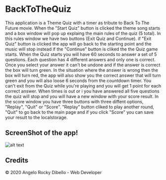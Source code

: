 # BackToTheQuiz

This application is a Theme Quiz with a timer as tribute to Back To The Future movie.
When the "Start Quiz" button is clicked the theme song starts and a box window will pop up explaing the main rules of the quiz (5 total).
In this rules window we have two buttons (Exit Quiz and Continue).
if "Exit Quiz" button is clicked the app will go back to the starting point and the music will stop instead if the "Continue" button is cliked the the Quiz game starts.
When the Quiz starts you will have 60 seconds to answer a set of 5 questions. Each question has 4 different answers and only one is correct.
Once you select your answer it can't be undone and if the answer is correct the box will turn green. 
In the situation where the answer is wrong then the box will turn red, the app will also show you the correct answer that will turn green and you will also loose 6 seconds from the countdown timer.
You can't exit from the Quiz while you're playing and you will get 1 point for each correct answer.
When times is out or i you have answered all five questions the quiz will stop and you will have a new window with your score result.
In the score window you have three buttons with three diffent options, "Replay", "Quit" or "Score".
"Replay" button cliked to play another round, "Quit" to go back to the main page and if you click "Score" you can save your result to the localstorage.


## ScreenShot of the app!

![alt text](https://github.com/Dibello80/BackToTheQuiz/blob/main/screeshot_app/Screen%20Shot_1.png)



## Credits

© 2020 Angelo Rocky Dibello - Web Developer

